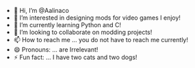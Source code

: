 - 👋 Hi, I’m @Aalinaco
- 👀 I’m interested in designing mods for video games I enjoy!
- 🌱 I’m currently learning Python and C!
- 💞️ I’m looking to collaborate on modding projects!
- 📫 How to reach me ... you do not have to reach me currently!
- 😄 Pronouns: ... are Irrelevant!
- ⚡ Fun fact: ... I have two cats and two dogs!

<!---
Aalinaco/Aalinaco is a ✨ special ✨ repository because its `README.md` (this file) appears on your GitHub profile.
You can click the Preview link to take a look at your changes.
--->
